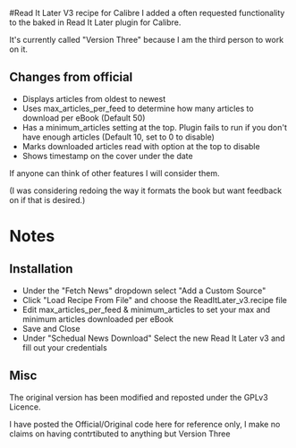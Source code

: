 #Read It Later V3 recipe for Calibre
I added a often requested functionality to the baked in Read It Later plugin for Calibre.

It's currently called "Version Three" because I am the third person to work on it.

## Changes from official
* Displays articles from oldest to newest
* Uses max_articles_per_feed to determine how many articles to download per eBook (Default 50)
* Has a minimum_articles setting at the top. Plugin fails to run if you don't have enough articles (Default 10, set to 0 to disable)
* Marks downloaded articles read with option at the top to disable
* Shows timestamp on the cover under the date

If anyone can think of other features I will consider them.

(I was considering redoing the way it formats the book but want feedback on if that is desired.)

# Notes
## Installation
* Under the "Fetch News" dropdown select "Add a Custom Source"
* Click "Load Recipe From File" and choose the ReadItLater_v3.recipe file
* Edit max_articles_per_feed & minimum_articles to set your max and minimum articles downloaded per eBook
* Save and Close
* Under "Schedual News Download" Select the new Read It Later v3 and fill out your credentials

## Misc
The original version has been modified and reposted under the GPLv3 Licence.

I have posted the Official/Original code here for reference only, I make no claims on having contrtibuted to anything but Version Three
